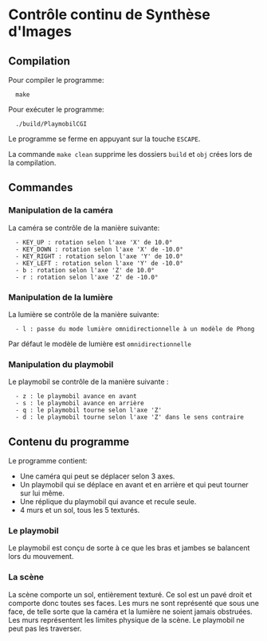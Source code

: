 # Contrôle continu de Synthèse d'Images

## Compilation

Pour compiler le programme:

```shell
  make
```

Pour exécuter le programme:

```shell
  ./build/PlaymobilCGI
```

Le programme se ferme en appuyant sur la touche `ESCAPE`.

La commande `make clean` supprime les dossiers `build` et `obj` crées lors de la compilation.

## Commandes

### Manipulation de la caméra

La caméra se contrôle de la manière suivante:

```
  - KEY_UP : rotation selon l'axe 'X' de 10.0°
  - KEY_DOWN : rotation selon l'axe 'X' de -10.0°
  - KEY_RIGHT : rotation selon l'axe 'Y' de 10.0°
  - KEY_LEFT : rotation selon l'axe 'Y' de -10.0°
  - b : rotation selon l'axe 'Z' de 10.0°
  - r : rotation selon l'axe 'Z' de -10.0°
```

### Manipulation de la lumière

La lumière se contrôle de la manière suivante:

```
  - l : passe du mode lumière omnidirectionnelle à un modèle de Phong
```

Par défaut le modèle de lumière est `omnidirectionnelle`

### Manipulation du playmobil

Le playmobil se contrôle de la manière suivante :

```
  - z : le playmobil avance en avant
  - s : le playmobil avance en arrière
  - q : le playmobil tourne selon l'axe 'Z'
  - d : le playmobil tourne selon l'axe 'Z' dans le sens contraire
```

## Contenu du programme

Le programme contient:
 - Une caméra qui peut se déplacer selon 3 axes.
 - Un playmobil qui se déplace en avant et en arrière et qui peut tourner sur lui même.
 - Une réplique du playmobil qui avance et recule seule.
 - 4 murs et un sol, tous les 5 texturés.

### Le playmobil

Le playmobil est conçu de sorte à ce que les bras et jambes se balancent lors du mouvement.

### La scène

La scène comporte un sol, entièrement texturé. Ce sol est un pavé droit et comporte donc toutes ses faces.
Les murs ne sont représenté que sous une face, de telle sorte que la caméra et la lumière ne soient jamais obstruées.
Les murs représentent les limites physique de la scène. Le playmobil ne peut pas les traverser.

